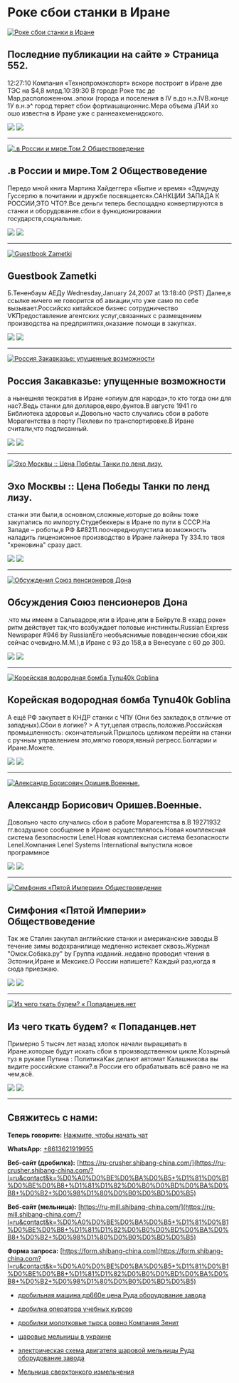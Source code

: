 # Роке сбои станки в Иране

<a href="https://swt.shibang-china.com/?l=ru&img&k=%D0%A0%D0%BE%D0%BA%D0%B5+%D1%81%D0%B1%D0%BE%D0%B8+%D1%81%D1%82%D0%B0%D0%BD%D0%BA%D0%B8+%D0%B2+%D0%98%D1%80%D0%B0%D0%BD%D0%B5" target="_blank">![Роке сбои станки в Иране](http://static.shibang-china.com/all-800x300/158.jpg)</a>

## Последние публикации на сайте » Страница 552.
12:27:10 Компания «Технопромэкспорт» вскоре построит в Иране две ТЭС на $4,8 млрд.10:39:30 В городе Роке тас де Мар,расположенном..эпохи (города и поселения в IV в.до н.э.IVВ.конце 1У в.н.э^ город теряет сбои фортиашационнис.Мера объема ¡ПАИ хо ошо известна в Иране уже с раннеахеменидского.


<a href="https://whatsapp.shibangsoft.com/WhatsApp.php" target="_blank" title="WhatsApp">![](http://static.shibang-china.com/icon/whatsapp.png)</a> <a href="https://swt.shibang-china.com/?l=ru&icon&k=%D0%A0%D0%BE%D0%BA%D0%B5+%D1%81%D0%B1%D0%BE%D0%B8+%D1%81%D1%82%D0%B0%D0%BD%D0%BA%D0%B8+%D0%B2+%D0%98%D1%80%D0%B0%D0%BD%D0%B5" target="_blank">![](http://static.shibang-china.com/icon/chat-ru.png)</a>

---

<a href="https://swt.shibang-china.com/?l=ru&img&k=%D0%A0%D0%BE%D0%BA%D0%B5+%D1%81%D0%B1%D0%BE%D0%B8+%D1%81%D1%82%D0%B0%D0%BD%D0%BA%D0%B8+%D0%B2+%D0%98%D1%80%D0%B0%D0%BD%D0%B5" target="_blank">![.в России и мире.Том 2 Обществоведение](http://static.shibang-china.com/all-800x300/735.jpg)</a>

## .в России и мире.Том 2 Обществоведение
Передо мной книга Мартина Хайдеггера «Бытие и время» «Эдмунду Гуссерлю в почитании и дружбе посвящается».САНКЦИИ ЗАПАДА К РОССИИ,ЭТО ЧТО?.Все деньги теперь беспощадно конвертируются в станки и оборудование.сбои в функционировании государств,социальные.


<a href="https://whatsapp.shibangsoft.com/WhatsApp.php" target="_blank" title="WhatsApp">![](http://static.shibang-china.com/icon/whatsapp.png)</a> <a href="https://swt.shibang-china.com/?l=ru&icon&k=%D0%A0%D0%BE%D0%BA%D0%B5+%D1%81%D0%B1%D0%BE%D0%B8+%D1%81%D1%82%D0%B0%D0%BD%D0%BA%D0%B8+%D0%B2+%D0%98%D1%80%D0%B0%D0%BD%D0%B5" target="_blank">![](http://static.shibang-china.com/icon/chat-ru.png)</a>

---

<a href="https://swt.shibang-china.com/?l=ru&img&k=%D0%A0%D0%BE%D0%BA%D0%B5+%D1%81%D0%B1%D0%BE%D0%B8+%D1%81%D1%82%D0%B0%D0%BD%D0%BA%D0%B8+%D0%B2+%D0%98%D1%80%D0%B0%D0%BD%D0%B5" target="_blank">![Guestbook Zametki](http://static.shibang-china.com/all-800x300/217.jpg)</a>

## Guestbook Zametki
Б.Тененбаум АЕДу Wednesday,January 24,2007 at 13:18:40 (PST) Далее,в ссылке ничего не говорится об авиации,что уже само по себе вызывает.Российско китайское бизнес сотрудничество VKПредоставление агентских услуг,связанных с размещением производства на предприятиях,оказание помощи в закупках.


<a href="https://whatsapp.shibangsoft.com/WhatsApp.php" target="_blank" title="WhatsApp">![](http://static.shibang-china.com/icon/whatsapp.png)</a> <a href="https://swt.shibang-china.com/?l=ru&icon&k=%D0%A0%D0%BE%D0%BA%D0%B5+%D1%81%D0%B1%D0%BE%D0%B8+%D1%81%D1%82%D0%B0%D0%BD%D0%BA%D0%B8+%D0%B2+%D0%98%D1%80%D0%B0%D0%BD%D0%B5" target="_blank">![](http://static.shibang-china.com/icon/chat-ru.png)</a>

---

<a href="https://swt.shibang-china.com/?l=ru&img&k=%D0%A0%D0%BE%D0%BA%D0%B5+%D1%81%D0%B1%D0%BE%D0%B8+%D1%81%D1%82%D0%B0%D0%BD%D0%BA%D0%B8+%D0%B2+%D0%98%D1%80%D0%B0%D0%BD%D0%B5" target="_blank">![Россия Закавказье: упущенные возможности](http://static.shibang-china.com/all-800x300/545.jpg)</a>

## Россия Закавказье: упущенные возможности
а нынешняя теократия в Иране «опиум для народа»,то кто тогда они для нас?.Ведь станки для долларов,евро,фунтов.В августе 1941 го Библиотека здоровья и.Довольно часто случались сбои в работе Морагентства в порту Пехлеви по транспортировке.В Иране считали,что подписанный.


<a href="https://whatsapp.shibangsoft.com/WhatsApp.php" target="_blank" title="WhatsApp">![](http://static.shibang-china.com/icon/whatsapp.png)</a> <a href="https://swt.shibang-china.com/?l=ru&icon&k=%D0%A0%D0%BE%D0%BA%D0%B5+%D1%81%D0%B1%D0%BE%D0%B8+%D1%81%D1%82%D0%B0%D0%BD%D0%BA%D0%B8+%D0%B2+%D0%98%D1%80%D0%B0%D0%BD%D0%B5" target="_blank">![](http://static.shibang-china.com/icon/chat-ru.png)</a>

---

<a href="https://swt.shibang-china.com/?l=ru&img&k=%D0%A0%D0%BE%D0%BA%D0%B5+%D1%81%D0%B1%D0%BE%D0%B8+%D1%81%D1%82%D0%B0%D0%BD%D0%BA%D0%B8+%D0%B2+%D0%98%D1%80%D0%B0%D0%BD%D0%B5" target="_blank">![Эхо Москвы :: Цена Победы Танки по ленд лизу.](http://static.shibang-china.com/all-800x300/1188.jpg)</a>

## Эхо Москвы :: Цена Победы Танки по ленд лизу.
станки эти были,в основном,сложные,которые до войны тоже закупались по импорту.Студебеккеры в Иране по пути в СССР.На Западе &#8211; роботы,в РФ &#8211.поочередноупустила возможность наладить лицензионное производство в Иране лайнера Ту 334.то твоя "хреновина" сразу даст.


<a href="https://whatsapp.shibangsoft.com/WhatsApp.php" target="_blank" title="WhatsApp">![](http://static.shibang-china.com/icon/whatsapp.png)</a> <a href="https://swt.shibang-china.com/?l=ru&icon&k=%D0%A0%D0%BE%D0%BA%D0%B5+%D1%81%D0%B1%D0%BE%D0%B8+%D1%81%D1%82%D0%B0%D0%BD%D0%BA%D0%B8+%D0%B2+%D0%98%D1%80%D0%B0%D0%BD%D0%B5" target="_blank">![](http://static.shibang-china.com/icon/chat-ru.png)</a>

---

<a href="https://swt.shibang-china.com/?l=ru&img&k=%D0%A0%D0%BE%D0%BA%D0%B5+%D1%81%D0%B1%D0%BE%D0%B8+%D1%81%D1%82%D0%B0%D0%BD%D0%BA%D0%B8+%D0%B2+%D0%98%D1%80%D0%B0%D0%BD%D0%B5" target="_blank">![Обсуждения Союз пенсионеров Дона](http://static.shibang-china.com/all-800x300/371.jpg)</a>

## Обсуждения Союз пенсионеров Дона
.что мы имеем в Сальвадоре,или в Иране,или в Бейруте.В «хард роке» ритм действует так,что возбуждает половые инстинкты.Russian Express Newspaper #946 by RussianЕго необъяснимые поведенческие сбои,как сейчас очевидно.М.М.),в Иране с 93 до 158,а в Венесуэле с 60 до 300.


<a href="https://whatsapp.shibangsoft.com/WhatsApp.php" target="_blank" title="WhatsApp">![](http://static.shibang-china.com/icon/whatsapp.png)</a> <a href="https://swt.shibang-china.com/?l=ru&icon&k=%D0%A0%D0%BE%D0%BA%D0%B5+%D1%81%D0%B1%D0%BE%D0%B8+%D1%81%D1%82%D0%B0%D0%BD%D0%BA%D0%B8+%D0%B2+%D0%98%D1%80%D0%B0%D0%BD%D0%B5" target="_blank">![](http://static.shibang-china.com/icon/chat-ru.png)</a>

---

<a href="https://swt.shibang-china.com/?l=ru&img&k=%D0%A0%D0%BE%D0%BA%D0%B5+%D1%81%D0%B1%D0%BE%D0%B8+%D1%81%D1%82%D0%B0%D0%BD%D0%BA%D0%B8+%D0%B2+%D0%98%D1%80%D0%B0%D0%BD%D0%B5" target="_blank">![Корейская водородная бомба Tynu40k Goblina](http://static.shibang-china.com/all-800x300/495.jpg)</a>

## Корейская водородная бомба Tynu40k Goblina
А ещё РФ закупает в КНДР станки с ЧПУ (Они без закладок,в отличие от западных).Сбои в логике? > А тут,целая отрасль,положив.Российская промышленность: окончательный.Пришлось целиком перейти на станки с ручным управлением это,мягко говоря,явный регресс.Болгарии и Иране.Можете.


<a href="https://whatsapp.shibangsoft.com/WhatsApp.php" target="_blank" title="WhatsApp">![](http://static.shibang-china.com/icon/whatsapp.png)</a> <a href="https://swt.shibang-china.com/?l=ru&icon&k=%D0%A0%D0%BE%D0%BA%D0%B5+%D1%81%D0%B1%D0%BE%D0%B8+%D1%81%D1%82%D0%B0%D0%BD%D0%BA%D0%B8+%D0%B2+%D0%98%D1%80%D0%B0%D0%BD%D0%B5" target="_blank">![](http://static.shibang-china.com/icon/chat-ru.png)</a>

---

<a href="https://swt.shibang-china.com/?l=ru&img&k=%D0%A0%D0%BE%D0%BA%D0%B5+%D1%81%D0%B1%D0%BE%D0%B8+%D1%81%D1%82%D0%B0%D0%BD%D0%BA%D0%B8+%D0%B2+%D0%98%D1%80%D0%B0%D0%BD%D0%B5" target="_blank">![Александр Борисович Оришев.Военные.](http://static.shibang-china.com/all-800x300/1299.jpg)</a>

## Александр Борисович Оришев.Военные.
Довольно часто случались сбои в работе Морагентства в.В 19271932 гг.воздушное сообщение в Иране осуществлялось.Новая комплексная система безопасности Lenel.Новая комплексная система безопасности Lenel.Компания Lenel Systems International выпустила новое программное


<a href="https://whatsapp.shibangsoft.com/WhatsApp.php" target="_blank" title="WhatsApp">![](http://static.shibang-china.com/icon/whatsapp.png)</a> <a href="https://swt.shibang-china.com/?l=ru&icon&k=%D0%A0%D0%BE%D0%BA%D0%B5+%D1%81%D0%B1%D0%BE%D0%B8+%D1%81%D1%82%D0%B0%D0%BD%D0%BA%D0%B8+%D0%B2+%D0%98%D1%80%D0%B0%D0%BD%D0%B5" target="_blank">![](http://static.shibang-china.com/icon/chat-ru.png)</a>

---

<a href="https://swt.shibang-china.com/?l=ru&img&k=%D0%A0%D0%BE%D0%BA%D0%B5+%D1%81%D0%B1%D0%BE%D0%B8+%D1%81%D1%82%D0%B0%D0%BD%D0%BA%D0%B8+%D0%B2+%D0%98%D1%80%D0%B0%D0%BD%D0%B5" target="_blank">![Симфония «Пятой Империи» Обществоведение](http://static.shibang-china.com/all-800x300/1016.jpg)</a>

## Симфония «Пятой Империи» Обществоведение
Так же Сталин закупал английские станки и американские заводы.В течение зимы водохранилище медленно истекает сквозь.Журнал "Омск.Собака.ру" by Группа изданий..недавно проводил чтения в Эстонии,Иране и Мексике.О России напишете? Каждый раз,когда я сюда приезжаю.


<a href="https://whatsapp.shibangsoft.com/WhatsApp.php" target="_blank" title="WhatsApp">![](http://static.shibang-china.com/icon/whatsapp.png)</a> <a href="https://swt.shibang-china.com/?l=ru&icon&k=%D0%A0%D0%BE%D0%BA%D0%B5+%D1%81%D0%B1%D0%BE%D0%B8+%D1%81%D1%82%D0%B0%D0%BD%D0%BA%D0%B8+%D0%B2+%D0%98%D1%80%D0%B0%D0%BD%D0%B5" target="_blank">![](http://static.shibang-china.com/icon/chat-ru.png)</a>

---

<a href="https://swt.shibang-china.com/?l=ru&img&k=%D0%A0%D0%BE%D0%BA%D0%B5+%D1%81%D0%B1%D0%BE%D0%B8+%D1%81%D1%82%D0%B0%D0%BD%D0%BA%D0%B8+%D0%B2+%D0%98%D1%80%D0%B0%D0%BD%D0%B5" target="_blank">![Из чего ткать будем? « Попаданцев.нет](http://static.shibang-china.com/all-800x300/1163.jpg)</a>

## Из чего ткать будем? « Попаданцев.нет
Примерно 5 тысяч лет назад хлопок начали выращивать в Иране.которые будут искать сбои в производственном цикле.Козырный туз в рукаве Путина : ПолитикаКак делают автомат Калашникова вы видите российские станки?.в России его обрабатывать всё равно не на чем,всё.


<a href="https://whatsapp.shibangsoft.com/WhatsApp.php" target="_blank" title="WhatsApp">![](http://static.shibang-china.com/icon/whatsapp.png)</a> <a href="https://swt.shibang-china.com/?l=ru&icon&k=%D0%A0%D0%BE%D0%BA%D0%B5+%D1%81%D0%B1%D0%BE%D0%B8+%D1%81%D1%82%D0%B0%D0%BD%D0%BA%D0%B8+%D0%B2+%D0%98%D1%80%D0%B0%D0%BD%D0%B5" target="_blank">![](http://static.shibang-china.com/icon/chat-ru.png)</a>

---
## Свяжитесь с нами:

**Теперь говорите:** [Нажмите, чтобы начать чат](https://swt.shibang-china.com?l=ru&contact&k=%D0%A0%D0%BE%D0%BA%D0%B5+%D1%81%D0%B1%D0%BE%D0%B8+%D1%81%D1%82%D0%B0%D0%BD%D0%BA%D0%B8+%D0%B2+%D0%98%D1%80%D0%B0%D0%BD%D0%B5)

**WhatsApp:**  [+8613621919955](https://whatsapp.shibangsoft.com/WhatsApp.php)

**Веб-сайт (дробилка):** [https://ru-crusher.shibang-china.com/](https://ru-crusher.shibang-china.com/?l=ru&contact&k=%D0%A0%D0%BE%D0%BA%D0%B5+%D1%81%D0%B1%D0%BE%D0%B8+%D1%81%D1%82%D0%B0%D0%BD%D0%BA%D0%B8+%D0%B2+%D0%98%D1%80%D0%B0%D0%BD%D0%B5)

**Веб-сайт (мельница):** [https://ru-mill.shibang-china.com/](https://ru-mill.shibang-china.com/?l=ru&contact&k=%D0%A0%D0%BE%D0%BA%D0%B5+%D1%81%D0%B1%D0%BE%D0%B8+%D1%81%D1%82%D0%B0%D0%BD%D0%BA%D0%B8+%D0%B2+%D0%98%D1%80%D0%B0%D0%BD%D0%B5)

**Форма запроса:** [https://form.shibang-china.com](https://form.shibang-china.com?l=ru&contact&k=%D0%A0%D0%BE%D0%BA%D0%B5+%D1%81%D0%B1%D0%BE%D0%B8+%D1%81%D1%82%D0%B0%D0%BD%D0%BA%D0%B8+%D0%B2+%D0%98%D1%80%D0%B0%D0%BD%D0%B5)

* [дробильная машина др660е цена Руда оборудование завода](../100/%D0%B4%D1%80%D0%BE%D0%B1%D0%B8%D0%BB%D1%8C%D0%BD%D0%B0%D1%8F%20%D0%BC%D0%B0%D1%88%D0%B8%D0%BD%D0%B0%20%D0%B4%D1%80660%D0%B5%20%D1%86%D0%B5%D0%BD%D0%B0%20%D0%A0%D1%83%D0%B4%D0%B0%20%D0%BE%D0%B1%D0%BE%D1%80%D1%83%D0%B4%D0%BE%D0%B2%D0%B0%D0%BD%D0%B8%D0%B5%20%D0%B7%D0%B0%D0%B2%D0%BE%D0%B4%D0%B0.md)

* [дробилка оператора учебных курсов](../105/%D0%B4%D1%80%D0%BE%D0%B1%D0%B8%D0%BB%D0%BA%D0%B0%20%D0%BE%D0%BF%D0%B5%D1%80%D0%B0%D1%82%D0%BE%D1%80%D0%B0%20%D1%83%D1%87%D0%B5%D0%B1%D0%BD%D1%8B%D1%85%20%D0%BA%D1%83%D1%80%D1%81%D0%BE%D0%B2.md)

* [дробилки молотковые тырса ровно Компания Зенит](../94/%D0%B4%D1%80%D0%BE%D0%B1%D0%B8%D0%BB%D0%BA%D0%B8%20%D0%BC%D0%BE%D0%BB%D0%BE%D1%82%D0%BA%D0%BE%D0%B2%D1%8B%D0%B5%20%D1%82%D1%8B%D1%80%D1%81%D0%B0%20%D1%80%D0%BE%D0%B2%D0%BD%D0%BE%20%D0%9A%D0%BE%D0%BC%D0%BF%D0%B0%D0%BD%D0%B8%D1%8F%20%D0%97%D0%B5%D0%BD%D0%B8%D1%82.md)

* [щаровые мельницы в украине](../94/%D1%89%D0%B0%D1%80%D0%BE%D0%B2%D1%8B%D0%B5%20%D0%BC%D0%B5%D0%BB%D1%8C%D0%BD%D0%B8%D1%86%D1%8B%20%D0%B2%20%D1%83%D0%BA%D1%80%D0%B0%D0%B8%D0%BD%D0%B5.md)

* [электрическая схема двигателя шаровой мельницы Руда оборудование завода](../102/%D1%8D%D0%BB%D0%B5%D0%BA%D1%82%D1%80%D0%B8%D1%87%D0%B5%D1%81%D0%BA%D0%B0%D1%8F%20%D1%81%D1%85%D0%B5%D0%BC%D0%B0%20%D0%B4%D0%B2%D0%B8%D0%B3%D0%B0%D1%82%D0%B5%D0%BB%D1%8F%20%D1%88%D0%B0%D1%80%D0%BE%D0%B2%D0%BE%D0%B9%20%D0%BC%D0%B5%D0%BB%D1%8C%D0%BD%D0%B8%D1%86%D1%8B%20%D0%A0%D1%83%D0%B4%D0%B0%20%D0%BE%D0%B1%D0%BE%D1%80%D1%83%D0%B4%D0%BE%D0%B2%D0%B0%D0%BD%D0%B8%D0%B5%20%D0%B7%D0%B0%D0%B2%D0%BE%D0%B4%D0%B0.md)

* [Мельница сверхтонкого измельчения](../103/%D0%9C%D0%B5%D0%BB%D1%8C%D0%BD%D0%B8%D1%86%D0%B0%20%D1%81%D0%B2%D0%B5%D1%80%D1%85%D1%82%D0%BE%D0%BD%D0%BA%D0%BE%D0%B3%D0%BE%20%D0%B8%D0%B7%D0%BC%D0%B5%D0%BB%D1%8C%D1%87%D0%B5%D0%BD%D0%B8%D1%8F.md)